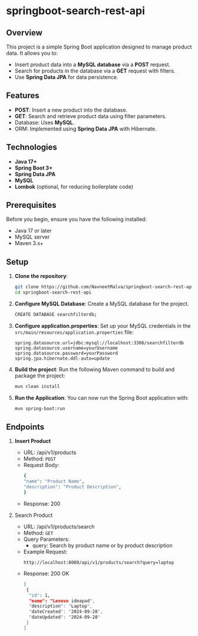 # springboot-search-rest-api

## Overview
This project is a simple Spring Boot application designed to manage product data. It allows you to:
- Insert product data into a **MySQL database** via a **POST** request.
- Search for products in the database via a **GET** request with filters.
- Use **Spring Data JPA** for data persistence.

## Features
- **POST**: Insert a new product into the database.
- **GET**: Search and retrieve product data using filter parameters.
- Database: Uses **MySQL**.
- ORM: Implemented using **Spring Data JPA** with Hibernate.

## Technologies
- **Java 17+**
- **Spring Boot 3+**
- **Spring Data JPA**
- **MySQL**
- **Lombok** (optional, for reducing boilerplate code)

## Prerequisites
Before you begin, ensure you have the following installed:
- Java 17 or later
- MySQL server
- Maven 3.x+

## Setup

1. **Clone the repository**:
    ```bash
    git clone https://github.com/NavneetMalva/springboot-search-rest-api.git
    cd springboot-search-rest-api
    ```

2. **Configure MySQL Database**:
   Create a MySQL database for the project.
    ```bash
    CREATE DATABASE searchfilterdb;
    ```

3. **Configure application.properties**:
   Set up your MySQL credentials in the `src/main/resources/application.properties` file:
    ```properties
    spring.datasource.url=jdbc:mysql://localhost:3306/searchfilterdb
    spring.datasource.username=yourUsername
    spring.datasource.password=yourPassword
    spring.jpa.hibernate.ddl-auto=update

4. **Build the project**: 
   Run the following Maven command to build and package the project:
    ```bash
    mvn clean install
    ```

5. **Run the Application**: 
   You can now run the Spring Boot application with:
    ```bash
    mvn spring-boot:run
    ```

## Endpoints
1. **Insert Product**

   - URL: /api/v1/products
   - Method: `POST`
   - Request Body:
       ```bash
       {
       "name": "Product Name",
       "description": "Product Description",
       }
       ```
   - Response: 200

2. Search Product
   - URL: /api/v1/products/search
   - Method: `GET`
   - Query Parameters:
     - query: Search by product name or by product description 
   - Example Request:
     ```
     http://localhost:8080/api/v1/products/search?query=laptop
     ```
    - Response: 200 OK
      ```bash
      [
       {
        "id": 1,
        "name": "Lenovo ideapad",
        "description": "Laptop",
        "dateCreated": "2024-09-28",
        "dateUpdated": "2024-09-28"
       }
      ]
      ```